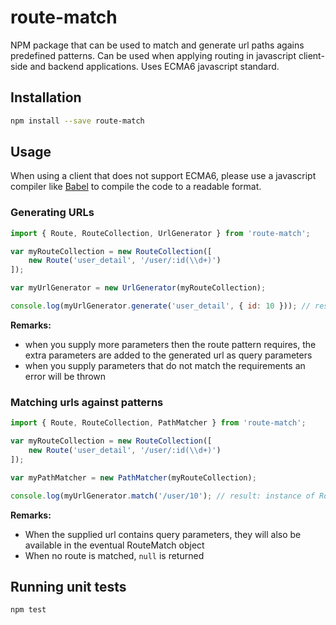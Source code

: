 # route-match

NPM package that can be used to match and generate url paths agains predefined patterns. Can be used when applying routing in javascript client-side and backend applications. Uses ECMA6 javascript standard.

## Installation

```bash
npm install --save route-match
```

## Usage

When using a client that does not support ECMA6, please use a javascript compiler like [Babel](http://babeljs.io/) to compile the code to a readable format.

### Generating URLs

```javascript
import { Route, RouteCollection, UrlGenerator } from 'route-match';

var myRouteCollection = new RouteCollection([
    new Route('user_detail', '/user/:id(\\d+)')
]);

var myUrlGenerator = new UrlGenerator(myRouteCollection);

console.log(myUrlGenerator.generate('user_detail', { id: 10 })); // result: /user/10
```

**Remarks:**

* when you supply more parameters then the route pattern requires, the extra parameters are added to the generated url as query parameters
* when you supply parameters that do not match the requirements an error will be thrown

### Matching urls against patterns

```javascript
import { Route, RouteCollection, PathMatcher } from 'route-match';

var myRouteCollection = new RouteCollection([
    new Route('user_detail', '/user/:id(\\d+)')
]);

var myPathMatcher = new PathMatcher(myRouteCollection);

console.log(myUrlGenerator.match('/user/10'); // result: instance of RouteMatch containing route name, payload and parameters 
```

**Remarks:**

* When the supplied url contains query parameters, they will also be available in the eventual RouteMatch object
* When no route is matched, `null` is returned

## Running unit tests

```bash
npm test
```
